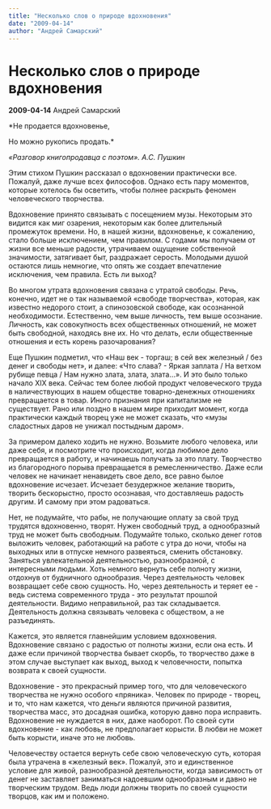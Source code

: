 ```yaml
---
title: "Несколько слов о природе вдохновения"
date: "2009-04-14"
author: "Андрей Самарский"
---
```


# Несколько слов о природе вдохновения

**2009-04-14** Андрей Самарский

*Не продается вдохновенье,

Но можно рукопись продать.*

*«Разговор книгопродавца с поэтом». А.С. Пушкин*

Этим стихом Пушкин рассказал о вдохновении практически все. Пожалуй, даже лучше всех философов. Однако есть пару моментов, которые хотелось бы осветить, чтобы полнее раскрыть феномен человеческого творчества.

Вдохновение принято связывать с посещением музы. Некоторым это видится как миг озарения, некоторым как более длительный промежуток времени. Но, в нашей жизни, вдохновенье, к сожалению, стало больше исключением, чем правилом. С годами мы получаем от жизни все меньше радости, утрачиваем ощущение собственной значимости, затягивает быт, раздражает серость. Молодыми душой остаются лишь немногие, что опять же создает впечатление исключения, чем правила. Есть ли выход?

Во многом утрата вдохновения связана с утратой свободы. Речь, конечно, идет не о так называемой «свободе творчества», которая, как известно недорого стоит, а спинозовской свободе, как осознанной необходимости. Естественно, чем выше личность, тем выше осознание. Личность, как совокупность всех общественных отношений, не может быть свободной, находясь вне их. Но что делать, если общественные отношения и есть корень разочарования?

Еще Пушкин подметил, что «Наш век - торгаш; в сей век железный / без денег и свободы нет», и далее: «Что слава? - Яркая заплата / На ветхом рубище певца / Нам нужно злата, злата, злата...». И это было только начало ХIХ века. Сейчас тем более любой продукт человеческого труда в наличествующих в нашем обществе товарно-денежных отношениях превращается в товар. Иного признания при капитализме не существует. Рано или поздно в нашем мире приходит момент, когда практически каждый творец уже не может сказать, что «музы сладостных даров не унижал постыдным даром».

За примером далеко ходить не нужно. Возьмите любого человека, или даже себя, и посмотрите что происходит, когда любимое дело превращается в работу, и начинаешь получать за это плату. Творчество из благородного порыва превращается в ремесленничество. Даже если человек не начинает ненавидеть свое дело, все равно былое вдохновение исчезает. Исчезает безудержное желание творить, творить бескорыстно, просто осознавая, что доставляешь радость другим. И самому при этом радоваться.

Нет, не подумайте, что рабы, не получающие оплату за свой труд трудятся вдохновенно, творят. Нужен свободный труд, а однообразный труд не может быть свободным. Подумайте только, сколько денег готов выложить человек, работающий на работе с утра до ночи, чтобы на выходных или в отпуске немного развеяться, сменить обстановку. Заняться увлекательной деятельностью, разнообразной, с интересными людьми. Хоть немного вернуть себе полноту жизни, отдохнув от будничного однообразия. Через деятельность человек возвращает себе свою сущность. Но, через деятельность и теряет ее - ведь система современного труда - это результат прошлой деятельности. Видимо неправильной, раз так складывается. Деятельность должна связывать человека с обществом, а не разъединять.

Кажется, это является главнейшим условием вдохновения. Вдохновение связано с радостью от полноты жизни, если она есть. И даже если причиной творчества бывает скорбь, то творчество даже в этом случае выступает как выход, выход к человечности, попытка возврата к своей сущности.

Вдохновение - это прекрасный пример того, что для человеческого творчества не нужно особого «пряника». Человек по природе - творец, и то, что нам кажется, что деньги являются причиной развития, творчества масс, это досадная ошибка, которую давно пора исправить. Вдохновение не нуждается в них, даже наоборот. По своей сути вдохновение - как любовь, не предполагает корысти. В любви не может быть корысти, иначе это не любовь.

Человечеству остается вернуть себе свою человеческую суть, которая была утрачена в «железный век». Пожалуй, это и единственное условие для живой, разнообразной деятельности, когда зависимость от денег не заставляет заниматься надоевшим однообразным и давно не творческим трудом. Ведь люди должны творить по своей сущности творцов, как им и положено.